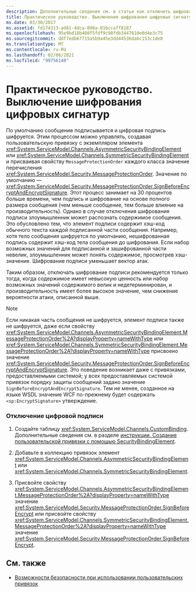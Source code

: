 ```yaml
---
description: Дополнительные сведения см. в статье как отключить шифрование цифровых подписей.
title: Практическое руководство. Выключение шифрования цифровых сигнатур
ms.date: 03/30/2017
ms.assetid: fd174313-ad81-4dca-898a-016ccaff8187
ms.openlocfilehash: 95e9bd18b480f5fdf9c98fdb3447610e0d4e3c75
ms.sourcegitcommit: ddf7edb67715a5b9a45e3dd44536dabc153c1de0
ms.translationtype: MT
ms.contentlocale: ru-RU
ms.lasthandoff: 02/06/2021
ms.locfileid: "99756140"
---
```

# <a name="how-to-disable-encryption-of-digital-signatures"></a>Практическое руководство. Выключение шифрования цифровых сигнатур

По умолчанию сообщение подписывается и цифровая подпись шифруется. Этим процессом можно управлять, создавая пользовательскую привязку с экземпляром элемента <xref:System.ServiceModel.Channels.AsymmetricSecurityBindingElement> или <xref:System.ServiceModel.Channels.SymmetricSecurityBindingElement> и присваивая свойству `MessageProtectionOrder` каждого класса значение перечисления <xref:System.ServiceModel.Security.MessageProtectionOrder>. Значение по умолчанию — <xref:System.ServiceModel.Security.MessageProtectionOrder.SignBeforeEncryptAndEncryptSignature>. Этот процесс занимает на 30 процентов больше времени, чем подпись и шифрование на основе полного размера сообщения (чем меньше сообщение, тем больше влияние на производительность). Однако в случае отключения шифрования подписи злоумышленник может распознать содержимое сообщения. Это обусловлено тем, что элемент подписи содержит хэш-код обычного текста каждой подписанной части сообщения. Например, хотя тело сообщения шифруется по умолчанию, нешифрованная подпись содержит хэш-код тела сообщения до шифрования. Если набор возможных значений для подписанной и зашифрованной части невелик, злоумышленник может понять содержимое, просмотрев хэш-значение. Шифрование подписи уменьшает вектор атак.  
  
 Таким образом, отключать шифрование подписи рекомендуется только тогда, когда содержимое имеет невысокую ценность или набор возможных значений содержимого велик и недетерминирован, и производительность имеет более высокое значение, чем снижение вероятности атаки, описанной выше.  
  
> [!NOTE]
> Если никакая часть сообщения не шифруется, элемент подписи также не шифруется, даже если свойству <xref:System.ServiceModel.Channels.AsymmetricSecurityBindingElement.MessageProtectionOrder%2A?displayProperty=nameWithType> или <xref:System.ServiceModel.Channels.SymmetricSecurityBindingElement.MessageProtectionOrder%2A?displayProperty=nameWithType> присвоено значение <xref:System.ServiceModel.Security.MessageProtectionOrder.SignBeforeEncryptAndEncryptSignature>. Это поведение возникает даже с привязками, предоставляемыми системой; у всех предоставляемых системой привязок порядку защиты сообщений задано значение `SignBeforeEncryptAndEncryptSignature`. Тем не менее, созданное на языке WSDL значение WCF по-прежнему будет содержать `<sp:EncryptSignature>` утверждение.  
  
### <a name="to-disable-digital-signing"></a>Отключение цифровой подписи  
  
1. Создайте таблицу <xref:System.ServiceModel.Channels.CustomBinding>. Дополнительные сведения см. в разделе [инструкции. Создание пользовательской привязки с помощью SecurityBindingElement](how-to-create-a-custom-binding-using-the-securitybindingelement.md).  
  
2. Добавьте в коллекцию привязок элемент <xref:System.ServiceModel.Channels.AsymmetricSecurityBindingElement> или <xref:System.ServiceModel.Channels.SymmetricSecurityBindingElement>.  
  
3. Присвойте свойству <xref:System.ServiceModel.Channels.AsymmetricSecurityBindingElement.MessageProtectionOrder%2A?displayProperty=nameWithType> значение <xref:System.ServiceModel.Security.MessageProtectionOrder.SignBeforeEncrypt> или присвойте свойству <xref:System.ServiceModel.Channels.SymmetricSecurityBindingElement.MessageProtectionOrder%2A?displayProperty=nameWithType> значение <xref:System.ServiceModel.Security.MessageProtectionOrder.SignBeforeEncrypt>.  
  
## <a name="see-also"></a>См. также

- [Возможности безопасности при использовании пользовательских привязок](security-capabilities-with-custom-bindings.md)

